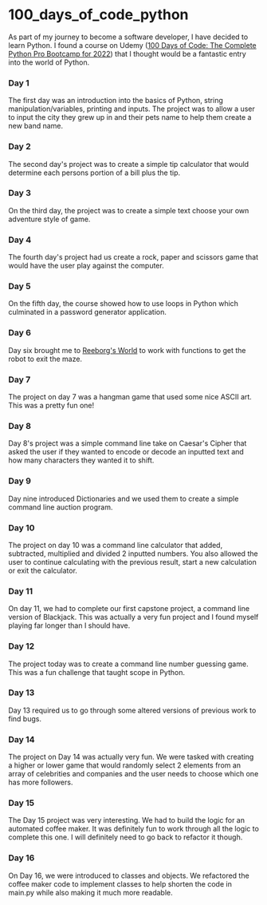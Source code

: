 # 100_days_of_code_python

As part of my journey to become a software developer, I have decided to learn Python.  I found a course on Udemy ([100 Days of Code: The Complete Python Pro Bootcamp for 2022](https://www.udemy.com/course/100-days-of-code/)) that I thought would be a fantastic entry into the world of Python.

### Day 1
The first day was an introduction into the basics of Python, string manipulation/variables, printing and inputs.  The project was to allow a user to input the city they grew up in and their pets name to help them create a new band name.

### Day 2
The second day's project was to create a simple tip calculator that would determine each persons portion of a bill plus the tip.

### Day 3
On the third day, the project was to create a simple text choose your own adventure style of game.

### Day 4
The fourth day's project had us create a rock, paper and scissors game that would have the user play against the computer.

### Day 5
On the fifth day, the course showed how to use loops in Python which culminated in a password generator application.

### Day 6
Day six brought me to [Reeborg's World](https://reeborg.ca/reeborg.html?lang=en&mode=python&menu=worlds%2Fmenus%2Freeborg_intro_en.json&name=Maze&url=worlds%2Ftutorial_en%2Fmaze1.json) to work with functions to get the robot to exit the maze.

### Day 7
The project on day 7 was a hangman game that used some nice ASCII art.  This was a pretty fun one!

### Day 8
Day 8's project was a simple command line take on Caesar's Cipher that asked the user if they wanted to encode or decode an inputted text and how many characters they wanted it to shift.

### Day 9
Day nine introduced Dictionaries and we used them to create a simple command line auction program.

### Day 10
The project on day 10 was a command line calculator that added, subtracted, multiplied and divided 2 inputted numbers.  You also allowed the user to continue calculating with the previous result, start a new calculation or exit the calculator.

### Day 11
On day 11, we had to complete our first capstone project, a command line version of Blackjack.  This was actually a very fun project and I found myself playing far longer than I should have.

### Day 12
The project today was to create a command line number guessing game.  This was a fun challenge that taught scope in Python.

### Day 13
Day 13 required us to go through some altered versions of previous work to find bugs.

### Day 14
The project on Day 14 was actually very fun.  We were tasked with creating a higher or lower game that would randomly select 2 elements from an array of celebrities and companies and the user needs to choose which one has more followers.

### Day 15
The Day 15 project was very interesting.  We had to build the logic for an automated coffee maker.  It was definitely fun to work through all the logic to complete this one.  I will definitely need to go back to refactor it though.

### Day 16
On Day 16, we were introduced to classes and objects. We refactored the coffee maker code to implement classes to help shorten the code in main.py while also making it much more readable. 
